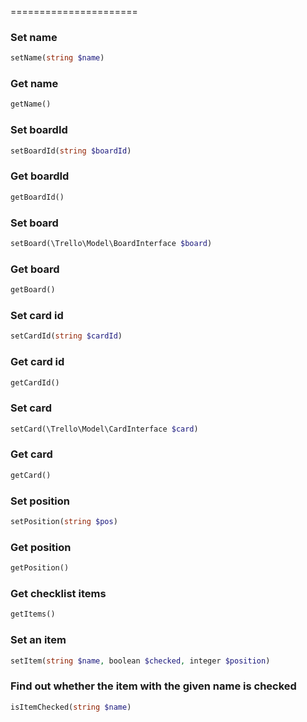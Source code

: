 
======================

### Set name
```php
setName(string $name)
```

### Get name
```php
getName()
```

### Set boardId
```php
setBoardId(string $boardId)
```

### Get boardId
```php
getBoardId()
```

### Set board
```php
setBoard(\Trello\Model\BoardInterface $board)
```

### Get board
```php
getBoard()
```

### Set card id
```php
setCardId(string $cardId)
```

### Get card id
```php
getCardId()
```

### Set card
```php
setCard(\Trello\Model\CardInterface $card)
```

### Get card
```php
getCard()
```

### Set position
```php
setPosition(string $pos)
```

### Get position
```php
getPosition()
```

### Get checklist items
```php
getItems()
```

### Set an item
```php
setItem(string $name, boolean $checked, integer $position)
```

### Find out whether the item with the given name is checked
```php
isItemChecked(string $name)
```

